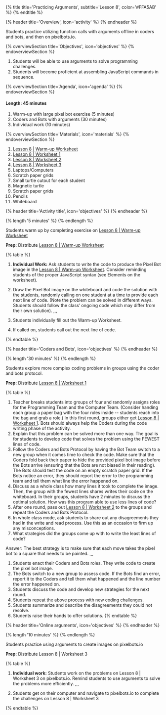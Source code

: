{% title title='Practicing Arguments', subtitle='Lesson 8', color='#FFA5AB' %}
{% endtitle %}

{% header title='Overview', icon='activity' %}
{% endheader %}

Students practice utilizing function calls with arguments offline in coders and bots, and then on pixelbots.io.

{% overviewSection title='Objectives', icon='objectives' %}
{% endoverviewSection %}

1. Students will be able to use arguments to solve programming challenges.
1. Students will become proficient at assembling JavaScript commands in sequence.

{% overviewSection title='Agenda', icon='agenda' %}
{% endoverviewSection %}

#### Length: 45 minutes

1. Warm-up with large pixel bot exercise (5 minutes)
2. Coders and Bots with arguments (30 minutes)
3. Individual work (10 minutes)

{% overviewSection title='Materials', icon='materials' %}
{% endoverviewSection %}

1. [Lesson 8 | Warm-up Worksheet][warm-up]
1. [Lesson 8 | Worksheet 1][worksheet1]
1. [Lesson 8 | Worksheet 2][worksheet2]
1. [Lesson 8 | Worksheet 3][worksheet3]
1. Laptops/Computers
1. Scratch paper grids
1. Small turtle cutout for each student
1. Magnetic turtle
1. Scratch paper grids
1. Pencils
1. Whiteboard

{% header title='Activity title', icon='objectives' %}
{% endheader %}

{% length '5 minutes' %}
{% endlength %}

Students warm up by completing exercise on [Lesson 8 | Warm-up Worksheet][warm-up]

**Prep:** Distribute [Lesson 8 | Warm-up Worksheet][warm-up]

{% table %}

1) **Individual Work:** Ask students to write the code to produce the Pixel Bot image in the [Lesson 8 | Warm-up Worksheet][warm-up]. Consider reminding students of the proper JavaScript syntax (see Elements on the worksheet).
2) Draw the Pixel Bot image on the whiteboard and code the solution with the students, randomly calling on one student at a time to provide each next line of code. (Note the problem can be solved in different ways. Students should follow the class’ ongoing code which may differ from their own solution).
,,,

1) Students individually fill out the Warm-up Worksheet.
2) If called on, students call out the next line of code.

{% endtable %}


{% header title='Coders and Bots', icon='objectives' %}
{% endheader %}

{% length '30 minutes' %}
{% endlength %}

Students explore more complex coding problems in groups using the coder and bots protocol.

**Prep:** Distribute [Lesson 8 | Worksheet 1][worksheet1]

{% table %}

1) Teacher breaks students into groups of four and randomly assigns roles for the Programming Team and the Computer Team. (Consider handing each group a paper bag with the four roles inside -- students reach into the bag and grab a role.) In this first round, groups either get [Lesson 8 | Worksheet 1][worksheet1]. Bots should always help the Coders during the code writing phase of the activity.
2) Explain that this problem can be solved more than one way. The goal is for students to develop code that solves the problem using the FEWEST lines of code.
3) Follow the Coders and Bots Protocol by having the Bot Team switch to a new group when it comes time to check the code. Make sure that the Coders fold back their paper to hide the provided pixel bot image before the Bots arrive (ensuring that the Bots are not biased in their reading). The Bots should test the code on an empty scratch paper grid. If the Bots notice an error, they should report the error to the programming team and tell them what line the error happened on.
4) Discuss as a whole class how many lines it took to complete the image. Then, the group with the fewest lines shares writes their code on the whiteboard. In their groups, students have 2 minutes to discuss the optimal solution. How was this program able to use less lines of code?
5) After one round, pass out [Lesson 8 | Worksheet 2][worksheet2] to the groups and repeat the Coders and Bots Protocol.
6) In whole class mode, ask students to share out any disagreements they had in the write and read process. Use this as an occasion to firm up any misconceptions.
7) What strategies did the groups come up with to write the least lines of code?

Answer: The best strategy is to make sure that each move takes the pixel bot to a square that needs to be painted.
,,,

1) Students enact their Coders and Bots roles. They write code to create the pixel bot image.
3) The Bots switch to a new group to assess code.
If the Bots find an error, report it to the Coders and tell them what happened and the line number the error happened on.
4) Students discuss the code and develop new strategies for the next round.
5) Students repeat the above process with new coding challenges.
6) Students summarize and describe the disagreements they could not resolve.
7) Students raise their hands to offer solutions.
{% endtable %}


{% header title='Online arguments', icon='objectives' %}
{% endheader %}

{% length '10 minutes' %}
{% endlength %}

Students practice using arguments to create images on pixelbots.io

**Prep:** Distribute Lesson 8 | Worksheet 3

{% table %}

1) **Individual work:** Students work on the problems on Lesson 8 | Worksheet 3 on pixelbots.io. Remind students to use arguments to solve the problems more efficiently.
,,,

1) Students get on their computer and navigate to pixelbots.io to complete the challenges on Lesson 8 | Worksheet 3

{% endtable %}

[warm-up]: ../worksheets/lesson8-warmup.pdf
[worksheet1]: ../worksheets/lesson8-worksheet1.pdf
[worksheet2]: ../worksheets/lesson8-worksheet2.pdf
[worksheet3]: ../worksheets/lesson8-worksheet3.pdf
